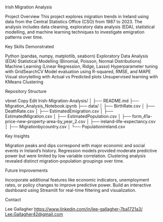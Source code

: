 Irish Migration Analysis

Project Overview
This project explores migration trends in Ireland using data from the Central Statistics Office (CSO) from 1987 to 2023. The analysis includes data cleaning, exploratory data analysis (EDA), statistical modelling, and machine learning techniques to investigate emigration patterns over time.

Key Skills Demonstrated

Python (pandas, numpy, matplotlib, seaborn)
Exploratory Data Analysis (EDA)
Statistical Modelling (Binomial, Poisson, Normal Distributions)
Machine Learning (Linear Regression, Ridge, Lasso)
Hyperparameter tuning with GridSearchCV
Model evaluation using R-squared, RMSE, and MAPE
Visual storytelling with Actual vs Predicted plots
Unsupervised learning with KMeans Clustering

Repository Structure

vbnet
Copy
Edit
Irish-Migration-Analysis/
│
├── README.md
├── Migration_Analysis_Notebook.ipynb
├── data/
│    ├── BirthRate.csv
│    ├── DeathRate.csv
│    ├── EstimatedEmigration.csv
│    ├── EstimatedMigration.csv
│    ├── EstimatedPopulation.csv
│    ├── form_41a-price-new-property-area-by_year_2.csv
│    ├── ireland-life-expectancy.csv
│    ├── Migrationbycountry.csv
│    └── Populationireland.csv

Key Insights

Migration peaks and dips correspond with major economic and social events in Ireland’s history.
Regression models provided moderate predictive power but were limited by low variable correlation.
Clustering analysis revealed distinct migration-population groupings over time.

Future Improvements

Incorporate additional features like economic indicators, unemployment rates, or policy changes to improve predictive power.
Build an interactive dashboard using Streamlit for real-time filtering and visualization.

Contact

Lee Gallagher
https://www.linkedin.com/in/lee-gallagher-7ba1721a3/
Lee.Gallagher42@gmail.com

